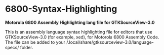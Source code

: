 # 6800-Syntax-Highlighting
<b>Motorola 6800 Assembly Highlighting lang file for GTKSourceView-3.0</b>

This is an assembly language syntax highlighting file for editors that use GTKSourceView-3.0 (for example, xed), for Motorola 6800 Assembly Code.  The file can be added to your /.local/share/gtksourceview-3.0/language-specs/ folder.
